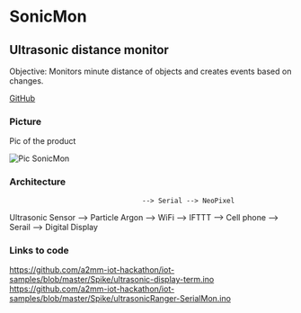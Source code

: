 # SonicMon
## Ultrasonic distance monitor
Objective: Monitors minute distance of objects and creates events based on changes. 

[GitHub](http://github.com)

### Picture
Pic of the product

![Pic SonicMon](https://github.com/a2mm-iot-hackathon/iot-samples/blob/master/Spike/Argon1.jpg)

### Architecture
                                     --> Serial --> NeoPixel
   Ultrasonic Sensor --> Particle Argon --> WiFi --> IFTTT --> Cell phone
                                       --> Serail --> Digital Display
### Links to code
https://github.com/a2mm-iot-hackathon/iot-samples/blob/master/Spike/ultrasonic-display-term.ino
https://github.com/a2mm-iot-hackathon/iot-samples/blob/master/Spike/ultrasonicRanger-SerialMon.ino
